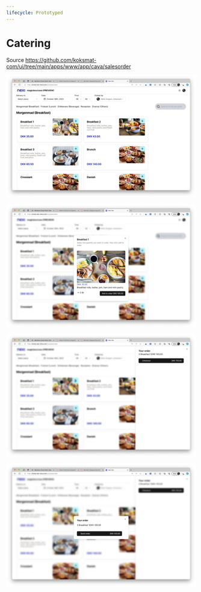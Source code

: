 ```yaml
---
lifecycle: Prototyped
---
```

# Catering 

Source https://github.com/koksmat-com/ui/tree/main/apps/www/app/cava/salesorder


![](2023-10-28-09-44-20.png)

![](2023-10-28-09-44-46.png)

![](2023-10-28-09-45-18.png)

![](2023-10-28-09-45-41.png)